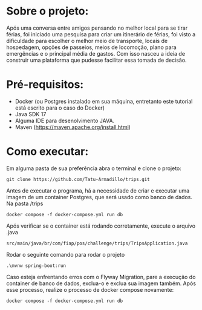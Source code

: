 # Sobre o projeto:
Após uma conversa entre amigos pensando no melhor local para se tirar férias, foi iniciado uma pesquisa para criar um itinerário de férias, foi visto a dificuldade para escolher o melhor meio de transporte, locais de hospedagem, opções de passeios, meios de locomoção, plano para emergências e o principal média de gastos. Com isso nasceu a ideia de construir uma plataforma que pudesse facilitar essa tomada de decisão.

# Pré-requisitos:
* Docker (ou Postgres instalado em sua máquina, entretanto este tutorial está escrito para o caso do Docker)
* Java SDK 17
* Alguma IDE para desenolvimento JAVA.
* Maven (https://maven.apache.org/install.html)

# Como executar:
Em alguma pasta de sua preferência abra o terminal e clone o projeto:
```
git clone https://github.com/Tatu-Armadillo/trips.git
```

Antes de executar o programa, há a necessidade de criar e executar uma imagem de um container Postgres, que será usado como banco de dados. Na pasta /trips

```
docker compose -f docker-compose.yml run db
```

Após verificar se o container está rodando corretamente, execute o arquivo .java

```
src/main/java/br/com/fiap/pos/challenge/trips/TripsApplication.java
```

Rodar o seguinte comando para rodar o projeto
```
.\mvnw spring-boot:run
```

Caso esteja enfrentando erros com o Flyway Migration, pare a execução do container de banco de dados, exclua-o e exclua sua imagem também. Após esse processo, realize o processo de docker compose novamente:

```
docker compose -f docker-compose.yml run db
```
